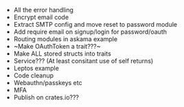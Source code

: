 - All the error handling
- Encrypt email code
- Extract SMTP config and move reset to password module
- Add require email on signup/login for password/oauth
- Routing modules in askama example
- ~Make OAuthToken a trait???~
- Make ALL stored structs into traits
- Service??? (At least consitant use of self returns)
- Leptos example
- Code cleanup
- Webauthn/passkeys etc
- MFA
- Publish on crates.io???

